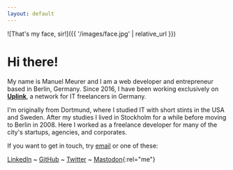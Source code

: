 ```yaml
---
layout: default
---
```


![That's my face, sir!]({{ '/images/face.jpg' | relative_url }})

# Hi there!

My name is Manuel Meurer and I am a web developer and entrepreneur based in Berlin, Germany. Since 2016, I have been working exclusively on **[Uplink](https://uplink.tech/)**, a network for IT freelancers in Germany.

I'm originally from Dortmund, where I studied IT with short stints in the USA and Sweden. After my studies I lived in Stockholm for a while before moving to Berlin in 2008. Here I worked as a freelance developer for many of the city's startups, agencies, and corporates.

If you want to get in touch, try [email](mailto:manuel@meurer.io) or one of these:

[LinkedIn](https://www.linkedin.com/in/manuelmeurer)
\~
[GitHub](https://github.com/manuelmeurer)
\~
[Twitter](https://twitter.com/manume)
\~
[Mastodon](https://ruby.social/@manuel){:rel="me"}
